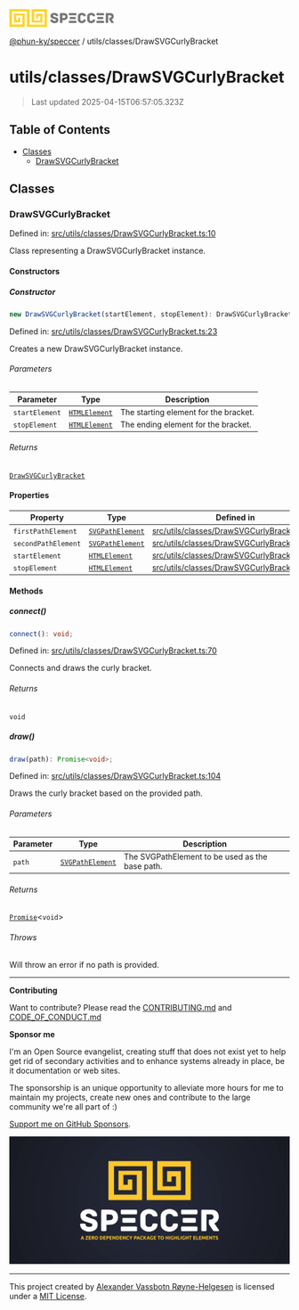 <div>
  <img alt="SPECCER logo" src="https://raw.githubusercontent.com/phun-ky/speccer/main/public/logo-speccer-horizontal-colored-package.svg?raw=true" style="max-height:32px;" />
</div>

[@phun-ky/speccer](../../README.md) / utils/classes/DrawSVGCurlyBracket

# utils/classes/DrawSVGCurlyBracket

> Last updated 2025-04-15T06:57:05.323Z

## Table of Contents

- [Classes](#classes)
  - [DrawSVGCurlyBracket](#drawsvgcurlybracket)

## Classes

### DrawSVGCurlyBracket

Defined in:
[src/utils/classes/DrawSVGCurlyBracket.ts:10](https://github.com/phun-ky/speccer/blob/main/src/utils/classes/DrawSVGCurlyBracket.ts#L10)

Class representing a DrawSVGCurlyBracket instance.

#### Constructors

##### Constructor

```ts
new DrawSVGCurlyBracket(startElement, stopElement): DrawSVGCurlyBracket;
```

Defined in:
[src/utils/classes/DrawSVGCurlyBracket.ts:23](https://github.com/phun-ky/speccer/blob/main/src/utils/classes/DrawSVGCurlyBracket.ts#L23)

Creates a new DrawSVGCurlyBracket instance.

###### Parameters

| Parameter      | Type                                                                    | Description                           |
| -------------- | ----------------------------------------------------------------------- | ------------------------------------- |
| `startElement` | [`HTMLElement`](https://developer.mozilla.org/docs/Web/API/HTMLElement) | The starting element for the bracket. |
| `stopElement`  | [`HTMLElement`](https://developer.mozilla.org/docs/Web/API/HTMLElement) | The ending element for the bracket.   |

###### Returns

[`DrawSVGCurlyBracket`](#drawsvgcurlybracket)

#### Properties

| Property                                         | Type                                                                          | Defined in                                                                                                                               |
| ------------------------------------------------ | ----------------------------------------------------------------------------- | ---------------------------------------------------------------------------------------------------------------------------------------- |
| <a id="firstpathelement" /> `firstPathElement`   | [`SVGPathElement`](https://developer.mozilla.org/docs/Web/API/SVGPathElement) | [src/utils/classes/DrawSVGCurlyBracket.ts:15](https://github.com/phun-ky/speccer/blob/main/src/utils/classes/DrawSVGCurlyBracket.ts#L15) |
| <a id="secondpathelement" /> `secondPathElement` | [`SVGPathElement`](https://developer.mozilla.org/docs/Web/API/SVGPathElement) | [src/utils/classes/DrawSVGCurlyBracket.ts:16](https://github.com/phun-ky/speccer/blob/main/src/utils/classes/DrawSVGCurlyBracket.ts#L16) |
| <a id="startelement" /> `startElement`           | [`HTMLElement`](https://developer.mozilla.org/docs/Web/API/HTMLElement)       | [src/utils/classes/DrawSVGCurlyBracket.ts:13](https://github.com/phun-ky/speccer/blob/main/src/utils/classes/DrawSVGCurlyBracket.ts#L13) |
| <a id="stopelement" /> `stopElement`             | [`HTMLElement`](https://developer.mozilla.org/docs/Web/API/HTMLElement)       | [src/utils/classes/DrawSVGCurlyBracket.ts:14](https://github.com/phun-ky/speccer/blob/main/src/utils/classes/DrawSVGCurlyBracket.ts#L14) |

#### Methods

##### connect()

```ts
connect(): void;
```

Defined in:
[src/utils/classes/DrawSVGCurlyBracket.ts:70](https://github.com/phun-ky/speccer/blob/main/src/utils/classes/DrawSVGCurlyBracket.ts#L70)

Connects and draws the curly bracket.

###### Returns

`void`

##### draw()

```ts
draw(path): Promise<void>;
```

Defined in:
[src/utils/classes/DrawSVGCurlyBracket.ts:104](https://github.com/phun-ky/speccer/blob/main/src/utils/classes/DrawSVGCurlyBracket.ts#L104)

Draws the curly bracket based on the provided path.

###### Parameters

| Parameter | Type                                                                          | Description                                     |
| --------- | ----------------------------------------------------------------------------- | ----------------------------------------------- |
| `path`    | [`SVGPathElement`](https://developer.mozilla.org/docs/Web/API/SVGPathElement) | The SVGPathElement to be used as the base path. |

###### Returns

[`Promise`](https://developer.mozilla.org/docs/Web/JavaScript/Reference/Global_Objects/Promise)\<`void`>

###### Throws

Will throw an error if no path is provided.

---

**Contributing**

Want to contribute? Please read the
[CONTRIBUTING.md](https://github.com/phun-ky/speccer/blob/main/CONTRIBUTING.md)
and
[CODE_OF_CONDUCT.md](https://github.com/phun-ky/speccer/blob/main/CODE_OF_CONDUCT.md)

**Sponsor me**

I'm an Open Source evangelist, creating stuff that does not exist yet to help
get rid of secondary activities and to enhance systems already in place, be it
documentation or web sites.

The sponsorship is an unique opportunity to alleviate more hours for me to
maintain my projects, create new ones and contribute to the large community
we're all part of :)

[Support me on GitHub Sponsors](https://github.com/sponsors/phun-ky).

![Speccer banner, with logo and slogan: A zero dependency package to annotate or highlight elements](https://github.com/phun-ky/speccer/blob/main/public/speccer-banner.png?raw=true)

---

This project created by [Alexander Vassbotn Røyne-Helgesen](http://phun-ky.net)
is licensed under a [MIT License](https://choosealicense.com/licenses/mit/).
